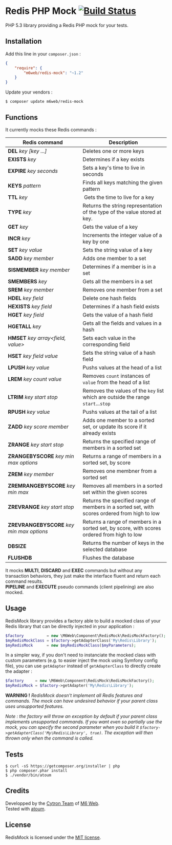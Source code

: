# Redis PHP Mock [![Build Status](https://secure.travis-ci.org/M6Web/RedisMock.png?branch=master)](http://travis-ci.org/M6Web/RedisMock)

PHP 5.3 library providing a Redis PHP mock for your tests.  

## Installation

Add this line in your `composer.json` :

```json
{
    "require": {
        "m6web/redis-mock": "~1.2"
    }
}
```

Update your vendors :

```
$ composer update m6web/redis-mock
```

## Functions

It currently mocks these Redis commands :

Redis command                                    | Description
-------------------------------------------------|------------
**DEL** *key* *[key ...]*                        | Deletes one or more keys
**EXISTS** *key*                                 | Determines if a key exists
**EXPIRE** *key* *seconds*                       | Sets a key's time to live in seconds
**KEYS** *pattern*                               | Finds all keys matching the given pattern
**TTL** *key*                                    | Gets the time to live for a key
**TYPE** *key*                                   | Returns the string representation of the type of the value stored at key.
**GET** *key*                                    | Gets the value of a key
**INCR** *key*                                   | Increments the integer value of a key by one
**SET** *key* *value*                            | Sets the string value of a key
**SADD** *key* *member*                          | Adds one member to a set
**SISMEMBER** *key* *member*                     | Determines if a member is in a set
**SMEMBERS** *key*                               | Gets all the members in a set
**SREM** *key* *member*                          | Removes one member from a set
**HDEL** *key* *field*                           | Delete one hash fields
**HEXISTS** *key* *field*                        | Determines if a hash field exists
**HGET** *key* *field*                           | Gets the value of a hash field
**HGETALL** *key*                                | Gets all the fields and values in a hash
**HMSET** *key* *array<field, value>*            | Sets each value in the corresponding field
**HSET** *key* *field* *value*                   | Sets the string value of a hash field
**LPUSH** *key* *value*                          | Pushs values at the head of a list
**LREM** *key* *count* *value*                   | Removes `count` instances of `value` from the head of a list
**LTRIM** *key* *start* *stop*                   | Removes the values of the `key` list which are outside the range `start`...`stop`
**RPUSH** *key* *value*                          | Pushs values at the tail of a list
**ZADD** *key* *score* *member*                  | Adds one member to a sorted set, or update its score if it already exists
**ZRANGE** *key* *start* *stop*                  | Returns the specified range of members in a sorted set
**ZRANGEBYSCORE** *key* *min* *max* *options*    | Returns a range of members in a sorted set, by score
**ZREM** *key* *member*                          | Removes one membner from a sorted set
**ZREMRANGEBYSCORE** *key* *min* *max*           | Removes all members in a sorted set within the given scores
**ZREVRANGE** *key* *start* *stop*               | Returns the specified range of members in a sorted set, with scores ordered from high to low
**ZREVRANGEBYSCORE** *key* *min* *max* *options* | Returns a range of members in a sorted set, by score, with scores ordered from high to low
**DBSIZE**                                       | Returns the number of keys in the selected database
**FLUSHDB**                                      | Flushes the database

It mocks **MULTI**, **DISCARD** and **EXEC** commands but without any transaction behaviors, they just make the interface fluent and return each command results.  
**PIPELINE** and **EXECUTE** pseudo commands (client pipelining) are also mocked.

## Usage

RedisMock library provides a factory able to build a mocked class of your Redis library that can be directly injected in your application :

```php
$factory          = new \M6Web\Component\RedisMock\RedisMockFactory();
$myRedisMockClass = $factory->getAdapterClass('My\Redis\Library');
$myRedisMock      = new $myRedisMockClass($myParameters);
```

In a simpler way, if you don't need to instanciate the mocked class with custom parameters (e.g. to easier inject the mock using Symfony config file), you can use `getAdapter` instead of `getAdapterClass` to directly create the adapter :

```php
$factory     = new \M6Web\Component\RedisMock\RedisMockFactory();
$myRedisMock = $factory->getAdapter('My\Redis\Library');
```

**WARNING !** *RedisMock doesn't implement all Redis features and commands. The mock can have undesired behavior if your parent class uses unsupported features.*

*Note : the factory will throw an exception by default if your parent class implements unsupported commands. If you want even so partially use the mock, you can specify the second parameter when you build it `$factory->getAdapterClass('My\Redis\Library', true)`. The exception will then thrown only when the command is called.*

## Tests

```shell
$ curl -sS https://getcomposer.org/installer | php
$ php composer.phar install
$ ./vendor/bin/atoum
```

## Credits

Developped by the [Cytron Team](http://cytron.fr/) of [M6 Web](http://tech.m6web.fr/).  
Tested with [atoum](http://atoum.org).

## License

RedisMock is licensed under the [MIT license](LICENSE).

